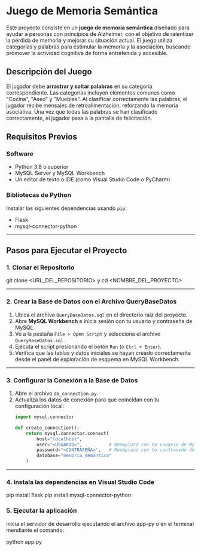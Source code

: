 # Juego de Memoria Semántica

Este proyecto consiste en un **juego de memoria semántica** diseñado para ayudar a personas con principios de Alzheimer, con el objetivo de ralentizar la pérdida de memoria y mejorar su situación actual. El juego utiliza categorías y palabras para estimular la memoria y la asociación, buscando promover la actividad cognitiva de forma entretenida y accesible.

## Descripción del Juego

El jugador debe **arrastrar y soltar palabras** en su categoría correspondiente. Las categorías incluyen elementos comunes como "Cocina", "Aseo" y "Muebles". Al clasificar correctamente las palabras, el jugador recibe mensajes de retroalimentación, reforzando la memoria asociativa. Una vez que todas las palabras se han clasificado correctamente, el jugador pasa a la pantalla de felicitación.

## Requisitos Previos

### Software
- Python 3.8 o superior
- MySQL Server y MySQL Workbench
- Un editor de texto o IDE (como Visual Studio Code o PyCharm)

### Bibliotecas de Python
Instalar las siguientes dependencias usando `pip`:
- Flask
- mysql-connector-python

---

## Pasos para Ejecutar el Proyecto

### 1. Clonar el Repositorio
   
   git clone <URL_DEL_REPOSITORIO>  y 
   cd <NOMBRE_DEL_PROYECTO>

---

### 2. Crear la Base de Datos con el Archivo QueryBaseDatos
1. Ubica el archivo `QueryBaseDatos.sql` en el directorio raíz del proyecto.
2. Abre **MySQL Workbench** e inicia sesión con tu usuario y contraseña de MySQL.
3. Ve a la pestaña `File > Open Script` y selecciona el archivo `QueryBaseDatos.sql`.
4. Ejecuta el script presionando el botón `Run` (o `Ctrl + Enter`).
5. Verifica que las tablas y datos iniciales se hayan creado correctamente desde el panel de exploración de esquema en MySQL Workbench.

---

### 3. Configurar la Conexión a la Base de Datos
1. Abre el archivo `db_connection.py`.
2. Actualiza los datos de conexión para que coincidan con tu configuración local:
   ```python
   import mysql.connector

   def create_connection():
       return mysql.connector.connect(
           host="localhost",
           user="<USUARIO>",          # Reemplaza con tu usuario de MySQL
           password="<CONTRASEÑA>",   # Reemplaza con tu contraseña de MySQL
           database="memoria_semantica"
       )
---

### 4. Instala las dependencias en Visual Studio Code 

  pip install flask
  pip install mysql-connector-python

### 5. Ejecutar la aplicación 

  inicia el servidor de desarrollo ejecutando el archivo app-py o en el terminal mendiante el comando: 

  python app.py





